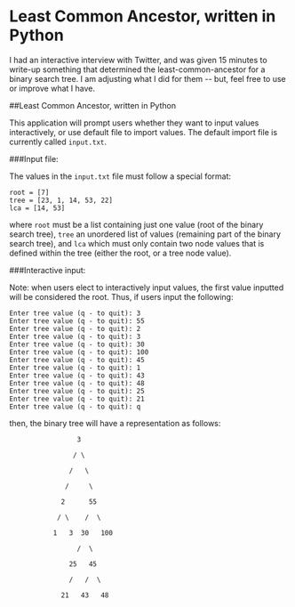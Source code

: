 Least Common Ancestor, written in Python
=====================

I had an interactive interview with Twitter, and was given 15 minutes to write-up something that determined the least-common-ancestor for a binary search tree.  I am adjusting what I did for them -- but, feel free to use or improve what I have.

##Least Common Ancestor, written in Python

This application will prompt users whether they want to input values interactively, or use default file to import values.  The default import file is currently called `input.txt`.

###Input file: 

The values in the `input.txt` file must follow a special format:

```
root = [7]
tree = [23, 1, 14, 53, 22]
lca = [14, 53]
```

where `root` must be a list containing just one value (root of the binary search tree), `tree` an unordered list of values (remaining part of the binary search tree), and `lca` which must only contain two node values that is defined within the tree (either the root, or a tree node value).

###Interactive input:

Note: when users elect to interactively input values, the first value inputted will be considered the root.  Thus, if users input the following:

```
Enter tree value (q - to quit): 3
Enter tree value (q - to quit): 55
Enter tree value (q - to quit): 2
Enter tree value (q - to quit): 3
Enter tree value (q - to quit): 30
Enter tree value (q - to quit): 100
Enter tree value (q - to quit): 45
Enter tree value (q - to quit): 1
Enter tree value (q - to quit): 43
Enter tree value (q - to quit): 48
Enter tree value (q - to quit): 25
Enter tree value (q - to quit): 21
Enter tree value (q - to quit): q
```

then, the binary tree will have a representation as follows:

```
                 3

                / \

               /   \

              /     \

             2      55

            / \    /  \

           1   3  30   100

                 /  \

               25   45

               /   /  \

             21   43   48
```
